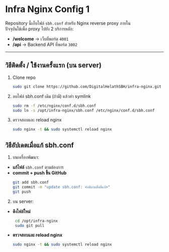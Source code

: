 # Infra Nginx Config 1

Repository นี้เก็บไฟล์ `sbh.conf` สำหรับ Nginx reverse proxy ภายใน  
ปัจจุบันใช้เพื่อ proxy ไปยัง 2 บริการหลัก:
- **/welcome** → เว็บที่พอร์ต `4001`
- **/api** → Backend API ที่พอร์ต `3002`

---

## วิธีติดตั้ง / ใช้งานครั้งแรก (บน server)

1. Clone repo
   ```bash
   sudo git clone https://github.com/DigitalHelathSBH/infra-nginx.git /opt/infra-nginx
   ```
2. ลบไฟล์ sbh.conf เดิม (ถ้ามี) แล้วทำ symlink
   ```bash
   sudo rm -f /etc/nginx/conf.d/sbh.conf
   sudo ln -s /opt/infra-nginx/sbh.conf /etc/nginx/conf.d/sbh.conf
   ```
3. ตรวจสอบและ reload nginx
   ```bash
   sudo nginx -t && sudo systemctl reload nginx
   ```
## วิธีอัปเดตเมื่อแก้ sbh.conf
1. บนเครื่องพัฒนา:
- **แก้ไฟล์** `sbh.conf` ตามต้องการ
- **commit + push ขึ้น GitHub**
   ```bash
   git add sbh.conf
   git commit -m "update sbh.conf: <อธิบายสิ่งที่แก้>"
   git push
   ```
2. บน server:
- **ดึงไฟล์ใหม่**
  ```bash
   cd /opt/infra-nginx
   sudo git pull
   ```
- **ตรวจสอบและ reload nginx**
   ```bash
   sudo nginx -t && sudo systemctl reload nginx
   ```


